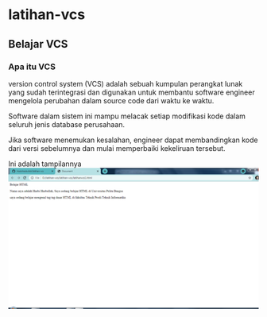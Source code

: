 # latihan-vcs
## Belajar VCS

### Apa itu VCS

 version control system (VCS) adalah sebuah kumpulan perangkat lunak yang sudah terintegrasi dan digunakan untuk membantu software engineer mengelola perubahan dalam source code dari waktu ke waktu. 

Software dalam sistem ini mampu melacak setiap modifikasi kode dalam seluruh jenis database perusahaan. 

Jika software menemukan kesalahan, engineer dapat membandingkan kode dari versi sebelumnya dan mulai memperbaiki kekeliruan tersebut.

Ini adalah tampilannya
![Gambar 1](screenshoot/ss1.png)